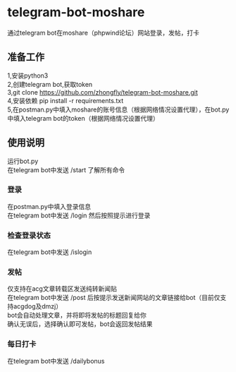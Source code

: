 # telegram-bot-moshare  
通过telegram bot在moshare（phpwind论坛）网站登录，发帖，打卡  

## 准备工作
1,安装python3  
2,创建telegram bot,获取token  
3,git clone https://github.com/zhongfly/telegram-bot-moshare.git  
4,安装依赖 pip install -r requirements.txt  
5,在postman.py中填入moshare的账号信息（根据网络情况设置代理），在bot.py中填入telegram bot的token（根据网络情况设置代理）  

## 使用说明  
运行bot.py  
在telegram bot中发送 /start 了解所有命令  

### 登录  
在postman.py中填入登录信息  
在telegram bot中发送 /login 然后按照提示进行登录  

### 检查登录状态  
在telegram bot中发送 /islogin  

### 发帖  
仅支持在acg文章转载区发送纯转新闻贴  
在telegram bot中发送 /post 后按提示发送新闻网站的文章链接给bot（目前仅支持acgdog及dmzj）  
bot会自动处理文章，并将即将发帖的标题回复给你  
确认无误后，选择确认即可发帖，bot会返回发帖结果  

### 每日打卡  
在telegram bot中发送 /dailybonus  
